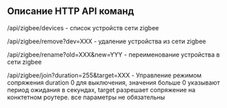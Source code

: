 ## Описание HTTP API команд

/api/zigbee/devices - список устройств сети zigbee 

/api/zigbee/remove?dev=XXX - удаление устройства из  сети zigbee

/api/zigbee/rename?old=XXX&new=YYY - переименование  устройства в сети zigbee

/api/zigbee/join?duration=255&target=XXX  - Управление режимом сопряжения duration 0 для выключения, значения больше 0 указывают период ожидания в секундах,  target разрешает сопряжение на конктетном роутере.  все параметры не обязательны
